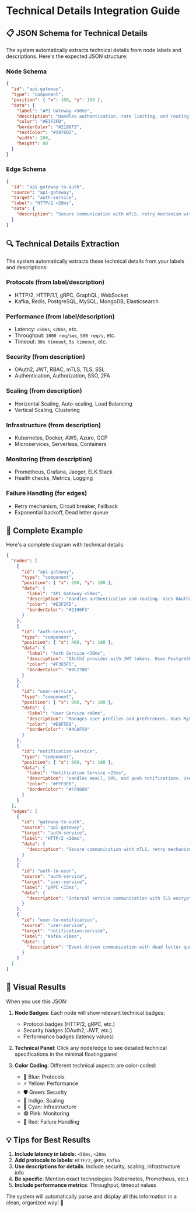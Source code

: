 # Technical Details Integration Guide

## 📋 JSON Schema for Technical Details

The system automatically extracts technical details from node labels and descriptions. Here's the expected JSON structure:

### Node Schema
```json
{
  "id": "api-gateway",
  "type": "component",
  "position": { "x": 100, "y": 100 },
  "data": {
    "label": "API Gateway <50ms",
    "description": "Handles authentication, rate limiting, and routing. Uses OAuth2, JWT, and horizontal scaling with Kubernetes. Monitored with Prometheus and Grafana.",
    "color": "#E3F2FD",
    "borderColor": "#2196F3",
    "textColor": "#1976D2",
    "width": 200,
    "height": 80
  }
}
```

### Edge Schema
```json
{
  "id": "api-gateway-to-auth",
  "source": "api-gateway",
  "target": "auth-service",
  "label": "HTTP/2 <20ms",
  "data": {
    "description": "Secure communication with mTLS, retry mechanism with exponential backoff, circuit breaker pattern for failure handling."
  }
}
```

## 🔍 Technical Details Extraction

The system automatically extracts these technical details from your labels and descriptions:

### **Protocols** (from label/description)
- HTTP/2, HTTP/1.1, gRPC, GraphQL, WebSocket
- Kafka, Redis, PostgreSQL, MySQL, MongoDB, Elasticsearch

### **Performance** (from label/description)
- Latency: `<50ms`, `<20ms`, etc.
- Throughput: `1000 req/sec`, `500 req/s`, etc.
- Timeout: `30s timeout`, `5s timeout`, etc.

### **Security** (from description)
- OAuth2, JWT, RBAC, mTLS, TLS, SSL
- Authentication, Authorization, SSO, 2FA

### **Scaling** (from description)
- Horizontal Scaling, Auto-scaling, Load Balancing
- Vertical Scaling, Clustering

### **Infrastructure** (from description)
- Kubernetes, Docker, AWS, Azure, GCP
- Microservices, Serverless, Containers

### **Monitoring** (from description)
- Prometheus, Grafana, Jaeger, ELK Stack
- Health checks, Metrics, Logging

### **Failure Handling** (for edges)
- Retry mechanism, Circuit breaker, Fallback
- Exponential backoff, Dead letter queue

## 🎯 Complete Example

Here's a complete diagram with technical details:

```json
{
  "nodes": [
    {
      "id": "api-gateway",
      "type": "component",
      "position": { "x": 200, "y": 100 },
      "data": {
        "label": "API Gateway <50ms",
        "description": "Handles authentication and routing. Uses OAuth2, JWT, horizontal scaling with Kubernetes. Monitored with Prometheus and Grafana. Auto-scaling enabled with load balancing.",
        "color": "#E3F2FD",
        "borderColor": "#2196F3"
      }
    },
    {
      "id": "auth-service",
      "type": "component",
      "position": { "x": 400, "y": 100 },
      "data": {
        "label": "Auth Service <30ms",
        "description": "OAuth2 provider with JWT tokens. Uses PostgreSQL for user data, Redis for session caching. RBAC implemented with horizontal scaling.",
        "color": "#F3E5F5",
        "borderColor": "#9C27B0"
      }
    },
    {
      "id": "user-service",
      "type": "component",
      "position": { "x": 600, "y": 100 },
      "data": {
        "label": "User Service <40ms",
        "description": "Manages user profiles and preferences. Uses MySQL with read replicas, horizontal scaling with Kubernetes. Monitored with Prometheus.",
        "color": "#E8F5E8",
        "borderColor": "#4CAF50"
      }
    },
    {
      "id": "notification-service",
      "type": "component",
      "position": { "x": 800, "y": 100 },
      "data": {
        "label": "Notification Service <25ms",
        "description": "Handles email, SMS, and push notifications. Uses Kafka for event streaming, Redis for caching. Auto-scaling with AWS Lambda.",
        "color": "#FFF3E0",
        "borderColor": "#FF9800"
      }
    }
  ],
  "edges": [
    {
      "id": "gateway-to-auth",
      "source": "api-gateway",
      "target": "auth-service",
      "label": "HTTP/2 <20ms",
      "data": {
        "description": "Secure communication with mTLS, retry mechanism with exponential backoff, circuit breaker pattern for failure handling."
      }
    },
    {
      "id": "auth-to-user",
      "source": "auth-service",
      "target": "user-service",
      "label": "gRPC <15ms",
      "data": {
        "description": "Internal service communication with TLS encryption, retry with exponential backoff, health checks enabled."
      }
    },
    {
      "id": "user-to-notification",
      "source": "user-service",
      "target": "notification-service",
      "label": "Kafka <10ms",
      "data": {
        "description": "Event-driven communication with dead letter queue, retry mechanism, and monitoring with Prometheus."
      }
    }
  ]
}
```

## 🎨 Visual Results

When you use this JSON:

1. **Node Badges**: Each node will show relevant technical badges:
   - Protocol badges (HTTP/2, gRPC, etc.)
   - Security badges (OAuth2, JWT, etc.)
   - Performance badges (latency values)

2. **Technical Panel**: Click any node/edge to see detailed technical specifications in the minimal floating panel

3. **Color Coding**: Different technical aspects are color-coded:
   - 🔵 Blue: Protocols
   - ⚡ Yellow: Performance
   - 🛡️ Green: Security
   - 🔷 Indigo: Scaling
   - 🔷 Cyan: Infrastructure
   - 🟣 Pink: Monitoring
   - 🔴 Red: Failure Handling

## 💡 Tips for Best Results

1. **Include latency in labels**: `<50ms`, `<20ms`
2. **Add protocols to labels**: `HTTP/2`, `gRPC`, `Kafka`
3. **Use descriptions for details**: Include security, scaling, infrastructure info
4. **Be specific**: Mention exact technologies (Kubernetes, Prometheus, etc.)
5. **Include performance metrics**: Throughput, timeout values

The system will automatically parse and display all this information in a clean, organized way! 🚀 